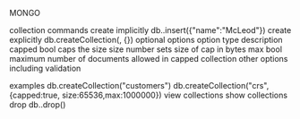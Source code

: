 MONGO

collection commands
create implicitly
db.<collection name>.insert({"name":"McLeod"})
create explicitly
db.createCollection(<name>, {<optional options>})
optional options
option	type	description
capped	bool	caps the size
size	number	sets size of cap in bytes
max	bool	maximum number of documents allowed in capped collection
other options including validation

examples
db.createCollection("customers")
db.createCollection("crs",{capped:true, size:65536,max:1000000})
view collections
show collections
drop
db.<collection name>.drop()

